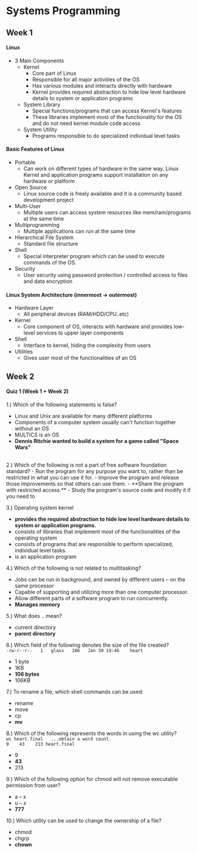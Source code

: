 # Systems Programming


## Week 1


#### Linux
- 3 Main Components
  - Kernel
    - Core part of Linux
    - Responsible for all major activities of the OS
    - Has various modules and interacts directly with hardware
    - Kernel provides required abstraction to hide low level hardware details to system or application programs
  - System Library
    - Special functions/programs that can access Kernel's features
    - These libraries implement most of the functionality for the OS and do not need kernel module code access
  - System Utility
    - Programs responsible to do specialized individual level tasks

#### Basic Features of Linux
- Portable
  - Can work on different types of hardware in the same way. Linux Kernel and application programs support installation on any hardware or platform
- Open Source
  - Linux source code is freely available and it is a community based development project
- Multi-User
  - Multiple users can access system resources like mem/ram/programs at the same time
- Multiprogramming
  - Multiple applications can run at the same time
- Hierarchical File System
  - Standard file structure
- Shell
  - Special interpreter program which can be used to execute commands of the OS.
- Security
  - User security using password protection / controlled access to files and data encryption

#### Linux System Architecture (innermost -> outermost)
- Hardware Layer
  - All peripheral devices (RAM/HDD/CPU..etc)
- Kernel
  - Core component of OS, interacts with hardware and provides low-level services to upper layer components
- Shell
  - Interface to kernel, hiding the complexity from users
- Utilities
  - Gives user most of the functionalities of an OS


## Week 2


####


#### Quiz 1 (Week 1 + Week 2)

1.) Which of the following statements is false?
  - Linux and Unix are available for many different platforms
  - Components of a computer system usually can't function together without an OS
  - MULTICS is an OS
  - **Dennis Ritchie wanted to build a system for a game called "Space Wars"**  

<br>
2.) Which of the following is not a part of free software foundation standard?
  - Run the program for any purpose you want to, rather than be restricted in what you can use it for.
  - Improve the program and release those improvements so that others can use them.
  - **Share the program with restricted access.**
  - Study the program's source code and modify it if you need to

3.) Operating system kernel
  - **provides the required abstraction to hide low level hardware details to system or application programs.**  
  - consists of libraries that implement most of the functionalities of the operating system
  - consists of programs that are responsible to perform specialized, individual level tasks.
  - is an application program

4.) Which of the following is not related to multitasking?
  - Jobs can be run in background, and owned by different users – on the same processor
  - Capable of supporting and utilizing more than one computer processor.
  - Allow different parts of a software program to run concurrently.
  - **Manages memory**

5.) What does .. mean?
  - current directory
  - **parent directory**

6.) Which field of the following denotes the size of the file created?
<br>
`-rw-r--r--   1   glass   106   Jan 30 19:46    heart`
- 1 byte
- 1KB
- **106 bytes**
- 106KB

7.) To rename a file, which shell commands can be used:
  - rename
  - move
  - cp
  - **mv**

8.) Which of the following represents the words in using the wc utility?
<br>
`wc heart.final   ...obtain a word count.`
<br>
`9    43    213 heart.final`
- 9
- **43**
- 213

9.) Which of the following option for chmod will not remove executable permission from user?
  - a – x
  - u – x
  - **777**

10.) Which utility can be used to change the ownership of a file?
  - chmod
  - chgrp
  - **chown**
